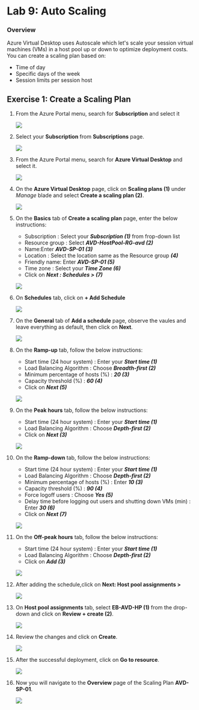 
# Lab 9: Auto Scaling


### Overview

 Azure Virtual Desktop uses Autoscale which let's scale your session virtual machines (VMs) in a host pool up or down to optimize deployment costs. You can create a scaling plan based on:

   - Time of day
   - Specific days of the week
   - Session limits per session host


## Exercise 1: Create a Scaling Plan

1. From the Azure Portal menu, search for **Subscription** and select it

    ![](../Azure-Virtual-Desktop-v3/media/subscriptions.png)
    
2. Select your **Subscription** from **Subscriptions** page.

   ![](../Azure-Virtual-Desktop-v3/media/sybname.png)


4. From the Azure Portal menu, search for **Azure Virtual Desktop** and select it.

    ![](../Azure-Virtual-Desktop-v3/media/avd2.png)
   
2. On the **Azure Virtual Desktop** page, click on **Scaling plans (1)** under *Manage* blade and select **Create a scaling plan (2)**.

    ![](../Azure-Virtual-Desktop-v3/media/csp.png)
   
3. On the **Basics** tab of **Create a scaling plan** page, enter the below instructions:

    - Subscription : Select your ***Subscription (1)*** from frop-down list
    - Resource group : Select ***AVD-HostPool-RG-avd (2)***
    - Name:Enter ***AVD-SP-01 (3)***
    - Location : Select the location same as the Resource group ***(4)***
    - Friendly name: Enter ***AVD-SP-01 (5)***
    - Time zone : Select your ***Time Zone (6)***
    - Click on ***Next : Schedules > (7)***

    ![](../Azure-Virtual-Desktop-v3/media/schedulee.png)

4. On **Schedules** tab, click on **+ Add Schedule**

    ![](../Azure-Virtual-Desktop-v3/media/addschedule1.png)
   
5. On the **General** tab of **Add a schedule** page, observe the vaules and leave everything as default, then click on **Next**.

    ![](../Azure-Virtual-Desktop-v3/media/general1.png)
   
6. On the **Ramp-up** tab, follow the below instructions:

    - Start time (24 hour system) : Enter your ***Start time (1)***
    - Load Balancing Algorithm : Choose ***Breadth-first (2)***
    - Minimum percentage of hosts (%) : ***20 (3)***
    - Capacity threshold (%) : ***60 (4)***
    - Click on ***Next (5)***
    
    ![](../Azure-Virtual-Desktop-v3/media/rmap.png)
   
7. On the **Peak hours** tab, follow the below instructions:

    - Start time (24 hour system) : Enter your ***Start time (1)***
    - Load Balancing Algorithm : Choose ***Depth-first (2)***
    - Click on ***Next (3)***
    
    ![](../Azure-Virtual-Desktop-v3/media/peakhours1.png)
   
8. On the **Ramp-down** tab, follow the below instructions:

     - Start time (24 hour system) : Enter your ***Start time (1)***
     - Load Balancing Algorithm : Choose ***Depth-first (2)***
     - Minimum percentage of hosts (%) : Enter ***10 (3)***
     - Capacity threshold (%) : ***90 (4)***
     - Force logoff users : Choose ***Yes (5)***
     - Delay time before logging out users and shutting down VMs (min) : Enter ***30 (6)***
     - Click on ***Next (7)***

     ![](../Azure-Virtual-Desktop-v3/media/rampdown1.png)
   
9. On the **Off-peak hours** tab, follow the below instructions:

     - Start time (24 hour system) : Enter your ***Start time (1)***
     - Load Balancing Algorithm : Choose ***Depth-first (2)***
     - Click on ***Add (3)***

     ![](../Azure-Virtual-Desktop-v3/media/offpeakhours1.png)
  
10. After adding the schedule,click on **Next: Host pool assignments >**

     ![](../Azure-Virtual-Desktop-v3/media/hpa1.png)
    
11. On **Host pool assignments** tab, select **EB-AVD-HP (1)** from the drop-down and click on **Review + create (2)**.

     ![](../Azure-Virtual-Desktop-v3/media/rc.png)
     
12. Review the changes and click on **Create**.

     ![](../Azure-Virtual-Desktop-v3/media/spcreate.png)
     
13. After the  successful deployment, click on **Go to resource**.

     ![](../Azure-Virtual-Desktop-v3/media/GTR.png)
 
 14. Now you will navigate to the **Overview** page of the Scaling Plan **AVD-SP-01**.

     ![](../Azure-Virtual-Desktop-v3/media/overviewsp.png)


